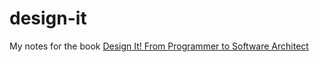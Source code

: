 # design-it
My notes for the book [Design It! From Programmer to Software Architect](https://pragprog.com/titles/mkdsa/design-it/)

